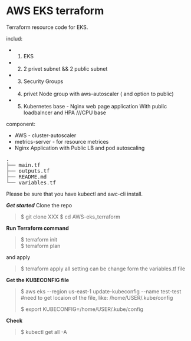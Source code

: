 # AWS EKS terraform
Terraform resource code for EKS.

includ: 
  - 1. EKS 
  - 2. 2 privet subnet && 2 public subnet 
  - 3. Security Groups
  - 4. privet Node group with aws-autoscaler ( and option to public) 
  - 5. Kubernetes base - Nginx web page application With public loadbalncer and HPA ///CPU base 


component: 
  - AWS - cluster-autoscaler
  - metrics-server - for resource metrices
  - Nginx Application with Public LB and pod autoscaling

<pre>
.
├── main.tf
├── outputs.tf
├── README.md
└── variables.tf
</pre>

Please be sure that you have kubectl and awc-cli install.

***Get started***
Clone the repo 
>$ git clone XXX
>$ cd AWS-eks_terraform

**Run Terraform command**
>$ terraform init  
>$ terraform plan 

and apply 
>$ terraform apply 
all setting can be change form the variables.tf file 

**Get the KUBECONFIG file**
>$ aws eks --region us-east-1 update-kubeconfig --name test-test 
> #need to get locaion of the file, like: /home/USER/.kube/config
>
>$ export KUBECONFIG=/home/USER/.kube/config

**Check**
>$ kubectl get all -A


